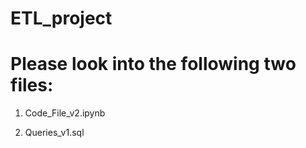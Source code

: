 # ETL_project

# Please look into the following two files: 
1. Code_File_v2.ipynb

2. Queries_v1.sql
